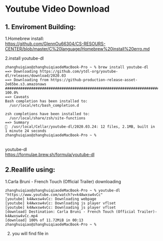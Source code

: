 # Youtube Video Download
## 1. Enviroment Building:
1.Homebrew install:
<br>https://github.com/GlennOu66304/CS-RESOURS-CENTER/blob/master/C%20language/Homebrew%20install%20erro.md

2.install youtube-dl
```
zhanghuiqiao@zhanghuiqiaodeMacBook-Pro ~ % brew install youtube-dl
==> Downloading https://github.com/ytdl-org/youtube-dl/releases/download/2020.03
==> Downloading from https://github-production-release-asset-2e65be.s3.amazonaws
######################################################################## 100.0%
==> Caveats
Bash completion has been installed to:
  /usr/local/etc/bash_completion.d

zsh completions have been installed to:
  /usr/local/share/zsh/site-functions
==> Summary
🍺  /usr/local/Cellar/youtube-dl/2020.03.24: 12 files, 2.1MB, built in 1 minute 24 seconds
zhanghuiqiao@zhanghuiqiaodeMacBook-Pro ~ % 
```
<br>youtube-dl
<br>https://formulae.brew.sh/formula/youtube-dl

## 2.Reallife using:
1.Carla Bruni - French Touch (Official Trailer) downloading
```
zhanghuiqiao@zhanghuiqiaodeMacBook-Pro ~ % youtube-dl "https://www.youtube.com/watch?v=k4Awxsw4vCc"
[youtube] k4Awxsw4vCc: Downloading webpage
[youtube] k4Awxsw4vCc: Downloading js player vflset
[youtube] k4Awxsw4vCc: Downloading js player vflset
[download] Destination: Carla Bruni - French Touch (Official Trailer)-k4Awxsw4vCc.mp4
[download] 100% of 11.72MiB in 00:13
zhanghuiqiao@zhanghuiqiaodeMacBook-Pro ~ % 
```
2. you will find file in 
